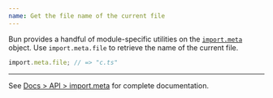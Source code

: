 ```yaml
---
name: Get the file name of the current file
---
```


Bun provides a handful of module-specific utilities on the [`import.meta`](https://bun.com/docs/api/import-meta) object. Use `import.meta.file` to retrieve the name of the current file.

```ts#/a/b/c.ts
import.meta.file; // => "c.ts"
```

---

See [Docs > API > import.meta](https://bun.com/docs/api/import-meta) for complete documentation.
